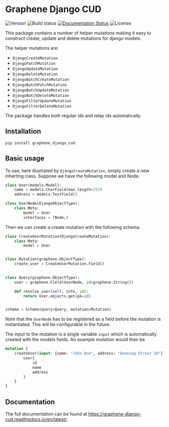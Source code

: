 # Graphene Django CUD

![Version](https://img.shields.io/pypi/v/graphene-django-cud)
![Build status](https://travis-ci.org/tOgg1/graphene-django-cud.svg?branch=develop)
[![Documentation Status](https://readthedocs.org/projects/graphene-django-cud/badge/?version=latest)](https://graphene-django-cud.readthedocs.io/en/latest/?badge=latest)
![License](https://img.shields.io/github/license/tOgg1/graphene-django-cud)

This package contains a number of helper mutations making it easy to construct create, update and delete mutations for django models.

The helper mutations are:
 * `DjangoCreateMutation`
 * `DjangoPatchMutation`
 * `DjangoUpdateMutation`
 * `DjangoDeleteMutation`
 * `DjangoBatchCreateMutation`
 * `DjangoBatchPatchMutation`
 * `DjangoBatchUpdateMutation`
 * `DjangoBatchDeleteMutation`
 * `DjangoFilterUpdateMutation`
 * `DjangoFilterDeleteMutation`

The package handles both regular ids and relay ids automatically.

## Installation

`pip install graphene_django_cud`

## Basic usage

To use, here illustrated by `DjangoCreateMutation`, simply create a new inherting class.
Suppose we have the following model and Node.

```python
class User(models.Model):
    name = models.CharField(max_length=255)
    address = models.TextField()

class UserNode(DjangoObjectType):
    class Meta:
        model = User
        interfaces = (Node,)
```

Then we can create a create mutation with the following schema

```python
class CreateUserMutation(DjangoCreateMutation):
    class Meta:
        model = User


class Mutation(graphene.ObjectType):
    create_user = CreateUserMutation.Field()

    
class Query(graphene.ObjectType):
    user = graphene.Field(UserNode, id=graphene.String())

    def resolve_user(self, info, id):
        return User.objects.get(pk=id)


schema = Schema(query=Query, mutation=Mutation)
```

Note that the `UserNode` has to be registered as a field before the mutation is instantiated. This will be configurable in the future.

The input to the mutation is a single variable `input` which is automatically created with the models fields.
An example mutation would then be

```graphql
mutation {
    createUser(input: {name: "John Doe", address: "Downing Street 10"}){
        user{
            id
            name
            address
        } 
    }
}
```

## Documentation

The full documentation can be found at https://graphene-django-cud.readthedocs.io/en/latest/.
